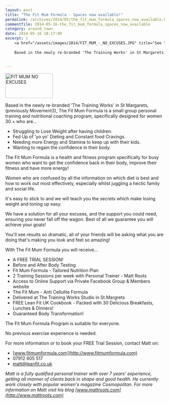 ```yaml
---
layout: post
title: "The Fit Mum Formula - Spaces now available!"
permalink: /archives/2014/05/the_fit_mum_formula_spaces_now_available.html
commentfile: 2014-05-16-the_fit_mum_formula_spaces_now_available
category: around_town
date: 2014-05-16 18:17:00
excerpt: |
    <a href="/assets/images/2014/FIT_MUM_-_NO_EXCUSES.JPG" title="See larger version of - FIT MUM   NO EXCUSES"><img src="/assets/images/2014/FIT_MUM_-_NO_EXCUSES_thumb.JPG" width="150" height="78" alt="FIT MUM   NO EXCUSES" class="photo right" /></a>
    
    Based in the newly re-branded 'The Training Works' in St Margarets, (previously Movement3), The Fit Mum Formula is a small group personal training and nutritional coaching program, specifically designed for women 30 + who are...
    

---
```


<a href="/assets/images/2014/FIT_MUM_-_NO_EXCUSES.JPG" title="See larger version of - FIT MUM   NO EXCUSES"><img src="/assets/images/2014/FIT_MUM_-_NO_EXCUSES_thumb.JPG" width="150" height="78" alt="FIT MUM   NO EXCUSES" class="photo right" /></a>

Based in the newly re-branded 'The Training Works' in St Margarets, (previously Movement3), The Fit Mum Formula is a small group personal training and nutritional coaching program, specifically designed for women 30 + who are...

-   Struggling to Lose Weight after having children.
-   Fed Up of 'yo yo' Dieting and Constant food Cravings.
-   Needing more Energy and Stamina to keep up with their kids.
-   Wanting to regain the confidence in their body.

The Fit Mum Formula is a health and fitness program specifically for busy women who want to get the confidence back in their body, improve their fitness and have more energy!

Women who are confused by all the information on which diet is best and how to work out most effectively, especially whilst juggling a hectic family and social life.

It's easy to stick to and we will teach you the secrets which make losing weight and toning up easy.

We have a solution for all your excuses, and the support you could need, ensuring you never fall off the wagon. Best of all we guarantee you will achieve your goals!

You'll see results so dramatic, all of your friends will be asking what you are doing that's making you look and feel so amazing!

With The Fit Mum Formula you will receive...

-   A FREE TRIAL SESSION!
-   Before and After Body Testing
-   Fit Mum Formula - Tailored Nutrition Plan
-   2 Training Sessions per week with Personal Trainer - Matt Roots
-   Access to Online Support via Private Facebook Group & Members website
-   The Fit Mum - Anti Cellulite Formula
-   Delivered at The Training Works Studio in St.Margrets
-   FREE Lean Fit UK Cookbook - Packed with 30 Delicious Breakfasts, Lunches & Dinners!
-   Guaranteed Body Transformation!

The Fit Mum Formula Program is suitable for everyone.

No previous exercise experience is needed.

For more information or to book your FREE Trial Session, contact Matt on:

-   [www.fitmumformula.com](http://www.fitmumformula.com)
-   07912 605 517
-   <matt@leanfit.co.uk>

<em>Matt is a fully qualified personal trainer with over 7 years' experience, getting all manner of clients back in shape and good health. He currently work closely with popular women's magazine Cosmopolitan. For more information on Matt visit his blog [www.mattroots.com](http://www.mattroots.com)</em>
